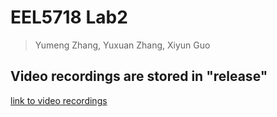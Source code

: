 # EEL5718 Lab2
> Yumeng Zhang, Yuxuan Zhang, Xiyun Guo

## Video recordings are stored in "release"

[link to video recordings](./releases)